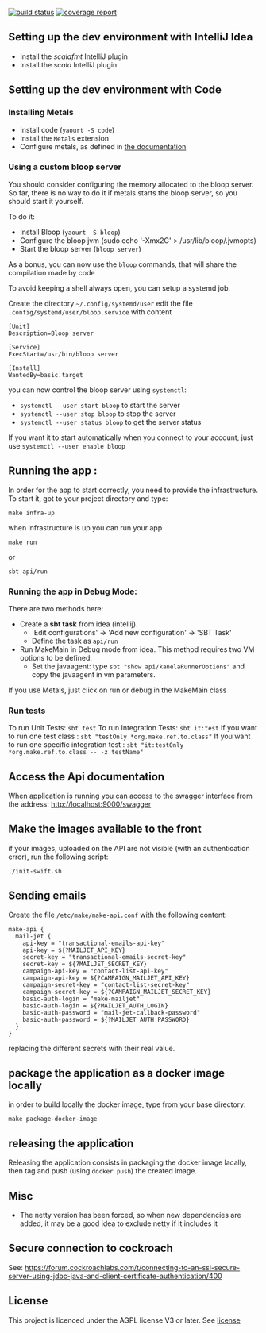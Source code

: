 [![build status](https://gitlab.com/makeorg-scala/make-api/badges/preproduction/build.svg)](https://gitlab.com/makeorg-scala/make-api/commits/preproduction)
[![coverage report](https://gitlab.com/makeorg-scala/make-api/badges/preproduction/coverage.svg)](https://gitlab.com/makeorg-scala/make-api/commits/preproduction)

## Setting up the dev environment with IntelliJ Idea

- Install the _scalafmt_ IntelliJ plugin
- Install the _scala_ IntelliJ plugin

## Setting up the dev environment with Code

### Installing Metals

- Install code (`yaourt -S code`)
- Install the `Metals` extension
- Configure metals, as defined in [the documentation](https://scalameta.org/metals/docs/editors/vscode.html)

### Using a custom bloop server

You should consider configuring the memory allocated to the bloop server.
So far, there is no way to do it if metals starts the bloop server, so you should start it yourself.

To do it:
- Install Bloop (`yaourt -S bloop`)
- Configure the bloop jvm (sudo echo '-Xmx2G' > /usr/lib/bloop/.jvmopts)
- Start the bloop server (`bloop server`)

As a bonus, you can now use the `bloop` commands, that will share the compilation made by code

To avoid keeping a shell always open, you can setup a systemd job.

Create the directory `~/.config/systemd/user`
edit the file `.config/systemd/user/bloop.service` with content

```
[Unit]
Description=Bloop server

[Service]
ExecStart=/usr/bin/bloop server

[Install]
WantedBy=basic.target
```

you can now control the bloop server using `systemctl`:
- `systemctl --user start bloop` to start the server
- `systemctl --user stop bloop` to stop the server
- `systemctl --user status bloop` to get the server status

If you want it to start automatically when you connect to your account, 
just use `systemctl --user enable bloop`


## Running the app :


In order for the app to start correctly, you need to provide the infrastructure.
To start it, got to your project directory and type:

```
make infra-up
```

when infrastructure is up you can run your app

```
make run
```

or

```
sbt api/run
```

### Running the app in Debug Mode:

There are two methods here:

- Create a **sbt task** from idea (intellij).
    - 'Edit configurations' -> 'Add new configuration' -> 'SBT Task'
    - Define the task as `api/run`
- Run MakeMain in Debug mode from idea. This method requires two VM options to be defined:
    - Set the javaagent: type `sbt "show api/kanelaRunnerOptions"` and copy the javaagent in vm parameters.

If you use Metals, just click on run or debug in the MakeMain class

### Run tests

To run Unit Tests: `sbt test`
To run Integration Tests: `sbt it:test`
If you want to run one test class : `sbt "testOnly *org.make.ref.to.class"`
If you want to run one specific integration test : `sbt "it:testOnly *org.make.ref.to.class -- -z testName"`

## Access the Api documentation

When application is running you can access to the swagger interface from the address: [http://localhost:9000/swagger](http://localhost:9000/swagger)

## Make the images available to the front

if your images, uploaded on the API are not visible (with an authentication error), run the following script:

```
./init-swift.sh
```


## Sending emails

Create the file `/etc/make/make-api.conf` with the following content:

```hocon
make-api {
  mail-jet {
    api-key = "transactional-emails-api-key"
    api-key = ${?MAILJET_API_KEY}
    secret-key = "transactional-emails-secret-key"
    secret-key = ${?MAILJET_SECRET_KEY}
    campaign-api-key = "contact-list-api-key"
    campaign-api-key = ${?CAMPAIGN_MAILJET_API_KEY}
    campaign-secret-key = "contact-list-secret-key"
    campaign-secret-key = ${?CAMPAIGN_MAILJET_SECRET_KEY}
    basic-auth-login = "make-mailjet"
    basic-auth-login = ${?MAILJET_AUTH_LOGIN}
    basic-auth-password = "mail-jet-callback-password"
    basic-auth-password = ${?MAILJET_AUTH_PASSWORD}
  }
}
```

replacing the different secrets with their real value.

## package the application as a docker image locally

in order to build locally the docker image, type from your base directory:

```
make package-docker-image
```

## releasing the application

Releasing the application consists in packaging the docker image lacally,
then tag and push (using `docker push`) the created image.

## Misc

- The netty version has been forced, so when new dependencies are added, it may be a good idea to exclude netty if it includes it

## Secure connection to cockroach

See: https://forum.cockroachlabs.com/t/connecting-to-an-ssl-secure-server-using-jdbc-java-and-client-certificate-authentication/400

## License

This project is licenced under the AGPL license V3 or later. See [license](LICENSE.md)